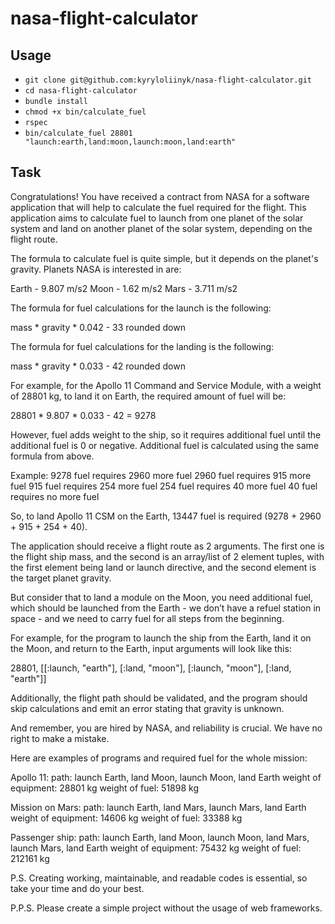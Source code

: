 # nasa-flight-calculator

## Usage

* `git clone git@github.com:kyryloliinyk/nasa-flight-calculator.git`
* `cd nasa-flight-calculator`
* `bundle install`
* `chmod +x bin/calculate_fuel`
* `rspec`
 * `bin/calculate_fuel 28801 "launch:earth,land:moon,launch:moon,land:earth"`

## Task
Congratulations! You have received a contract from NASA for a software application that will help to calculate the fuel required for the flight. This application aims to calculate fuel to launch from one planet of the solar system and land on another planet of the solar system, depending on the flight route.

The formula to calculate fuel is quite simple, but it depends on the planet's gravity. Planets NASA is interested in are:

Earth - 9.807 m/s2
Moon - 1.62 m/s2
Mars - 3.711 m/s2

The formula for fuel calculations for the launch is the following:

mass * gravity * 0.042 - 33 rounded down

The formula for fuel calculations for the landing is the following:

mass * gravity * 0.033 - 42 rounded down

For example, for the Apollo 11 Command and Service Module, with a weight of 28801 kg, to land it on Earth, the required amount of fuel will be:

28801 * 9.807 * 0.033 - 42 = 9278













However, fuel adds weight to the ship, so it requires additional fuel until the additional fuel is 0 or negative. Additional fuel is calculated using the same formula from above.

Example:
9278 fuel requires 2960 more fuel
2960 fuel requires 915 more fuel
915 fuel requires 254 more fuel
254 fuel requires 40 more fuel
40 fuel requires no more fuel

So, to land Apollo 11 CSM on the Earth, 13447 fuel is required (9278 + 2960 + 915 + 254 + 40).

The application should receive a flight route as 2 arguments. The first one is the flight ship mass, and the second is an array/list of 2 element tuples, with the first element being land or launch directive, and the second element is the target planet gravity.

But consider that to land a module on the Moon, you need additional fuel, which should be launched from the Earth - we don’t have a refuel station in space - and we need to carry fuel for all steps from the beginning. 

For example, for the program to launch the ship from the Earth, land it on the Moon, and return to the Earth, input arguments will look like this:

28801, [[:launch, "earth"], [:land, "moon"], [:launch, "moon"], [:land, "earth"]]

Additionally, the flight path should be validated, and the program should skip calculations and emit an error stating that gravity is unknown.


And remember, you are hired by NASA, and reliability is crucial. We have no right to make a mistake.

Here are examples of programs and required fuel for the whole mission:

Apollo 11:
path: launch Earth, land Moon, launch Moon, land Earth
weight of equipment: 28801 kg
weight of fuel: 51898 kg

Mission on Mars:
path: launch Earth, land Mars, launch Mars, land Earth
weight of equipment: 14606 kg
weight of fuel: 33388 kg

Passenger ship:
path: launch Earth, land Moon, launch Moon, land Mars, launch Mars, land Earth
weight of equipment: 75432 kg
weight of fuel: 212161 kg

P.S. Creating working, maintainable, and readable codes is essential, so take your time and do your best.

P.P.S. Please create a simple project without the usage of web frameworks.
